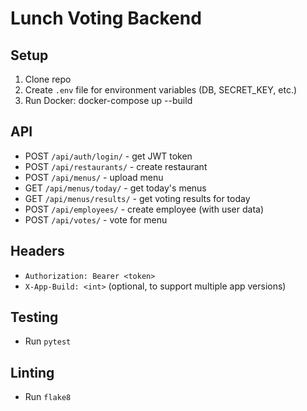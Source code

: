# Lunch Voting Backend

## Setup
1. Clone repo
2. Create `.env` file for environment variables (DB, SECRET_KEY, etc.)
3. Run Docker:
    docker-compose up --build

## API
- POST `/api/auth/login/` - get JWT token
- POST `/api/restaurants/` - create restaurant
- POST `/api/menus/` - upload menu
- GET `/api/menus/today/` - get today's menus
- GET `/api/menus/results/` - get voting results for today
- POST `/api/employees/` - create employee (with user data)
- POST `/api/votes/` - vote for menu

## Headers
- `Authorization: Bearer <token>`
- `X-App-Build: <int>` (optional, to support multiple app versions)

## Testing
- Run `pytest`

## Linting
- Run `flake8`
